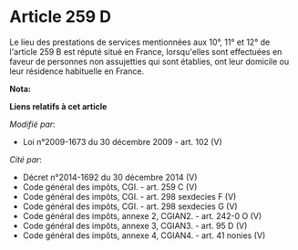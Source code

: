 # Article 259 D

Le lieu des prestations de services mentionnées aux 10°, 11° et 12° de l'article 259 B est réputé situé en France,
lorsqu'elles sont effectuées en faveur de personnes non assujetties qui sont établies, ont leur domicile ou leur résidence
habituelle en France.

**Nota:**



**Liens relatifs à cet article**

_Modifié par_:

  - Loi n°2009-1673 du 30 décembre 2009 - art. 102 (V)

_Cité par_:

  - Décret n°2014-1692 du 30 décembre 2014 (V)
  - Code général des impôts, CGI. - art. 259 C (V)
  - Code général des impôts, CGI. - art. 298 sexdecies F (V)
  - Code général des impôts, CGI. - art. 298 sexdecies G (V)
  - Code général des impôts, annexe 2, CGIAN2. - art. 242-0 O (V)
  - Code général des impôts, annexe 3, CGIAN3. - art. 95 D (V)
  - Code général des impôts, annexe 4, CGIAN4. - art. 41 nonies (V)
